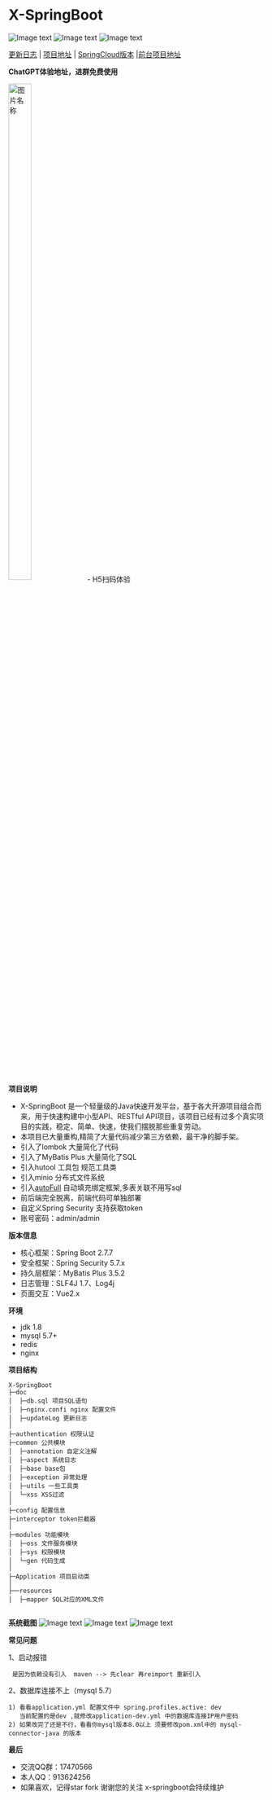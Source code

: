 <h1> X-SpringBoot </h1>

![Image text](https://img.shields.io/badge/x--springboot-v5.0-green.svg)
![Image text](https://img.shields.io/badge/springboot-2.7.7-green.svg)
![Image text](https://img.shields.io/badge/MyBatis%20Plus-3.5.2-green.svg)

[更新日志](https://github.com/yzcheng90/X-SpringBoot/tree/master/doc/updateLog.md) | [项目地址](https://github.com/yzcheng90)  | [SpringCloud版本](https://github.com/yzcheng90/ms) |[前台项目地址](https://github.com/yzcheng90/x-springboot-ui)

**ChatGPT体验地址，进群免费使用**

<img src="https://cdn.andyeason.cn/ai/0.png" width="30%" height="50%"  alt="图片名称" align=center>
- H5扫码体验



**项目说明** 
- X-SpringBoot 是一个轻量级的Java快速开发平台，基于各大开源项目组合而来，用于快速构建中小型API、RESTful API项目，该项目已经有过多个真实项目的实践，稳定、简单、快速，使我们摆脱那些重复劳动。
- 本项目已大量重构,精简了大量代码减少第三方依赖，最干净的脚手架。
- 引入了lombok 大量简化了代码
- 引入了MyBatis Plus 大量简化了SQL
- 引入hutool 工具包 规范工具类
- 引入minio 分布式文件系统
- 引入[autoFull](https://github.com/yzcheng90/zhjg-common-autofull) 自动填充绑定框架,多表关联不用写sql
- 前后端完全脱离，前端代码可单独部署
- 自定义Spring Security 支持获取token
- 账号密码：admin/admin

 
**版本信息** 
- 核心框架：Spring Boot 2.7.7
- 安全框架：Spring Security 5.7.x
- 持久层框架：MyBatis Plus 3.5.2
- 日志管理：SLF4J 1.7、Log4j
- 页面交互：Vue2.x 


**环境** 
- jdk 1.8
- mysql 5.7+
- redis
- nginx


**项目结构** 
```
X-SpringBoot
├─doc  
│  ├─db.sql 项目SQL语句
│  ├─nginx.confi nginx 配置文件
│  ├─updateLog 更新日志
│
├─authentication 权限认证
├─common 公共模块
│  ├─annotation 自定义注解
│  ├─aspect 系统日志
│  ├─base base包
│  ├─exception 异常处理
│  ├─utils 一些工具类
│  └─xss XSS过滤
│ 
├─config 配置信息
├─interceptor token拦截器
│ 
├─modules 功能模块
│  ├─oss 文件服务模块
│  ├─sys 权限模块
│  └─gen 代码生成
│ 
├─Application 项目启动类
│  
├──resources 
│  ├─mapper SQL对应的XML文件


```

**系统截图**
![Image text](https://github.com/yzcheng90/X-SpringBoot/blob/master/pic/20230122174113.png)
![Image text](https://github.com/yzcheng90/X-SpringBoot/blob/master/pic/20230122174148.png)
![Image text](https://github.com/yzcheng90/X-SpringBoot/blob/master/pic/20230122174204.png)

**常见问题**

1、启动报错
```
 是因为依赖没有引入  maven --> 先clear 再reimport 重新引入
```

2、数据库连接不上（mysql 5.7）

```
1) 看看application.yml 配置文件中 spring.profiles.active: dev  
   当前配置的是dev ,就修改application-dev.yml 中的数据库连接IP用户密码
2) 如果改完了还是不行，看看你mysql版本8.0以上 须要修改pom.xml中的 mysql-connector-java 的版本
```

 **最后**

- 交流QQ群：17470566
- 本人QQ：913624256
- 如果喜欢，记得star fork 谢谢您的关注 x-springboot会持续维护


